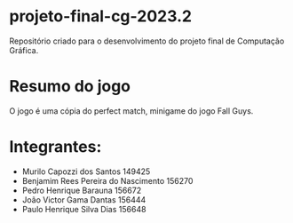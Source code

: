 # projeto-final-cg-2023.2
Repositório criado para o desenvolvimento do projeto final de Computação Gráfica.

# Resumo do jogo
O jogo é uma cópia do perfect match, minigame do jogo Fall Guys.

# Integrantes:
- Murilo Capozzi dos Santos 149425
- Benjamim Rees Pereira do Nascimento 156270
- Pedro Henrique Barauna 156672
- João Victor Gama Dantas 156444
- Paulo Henrique Silva Dias 156648
